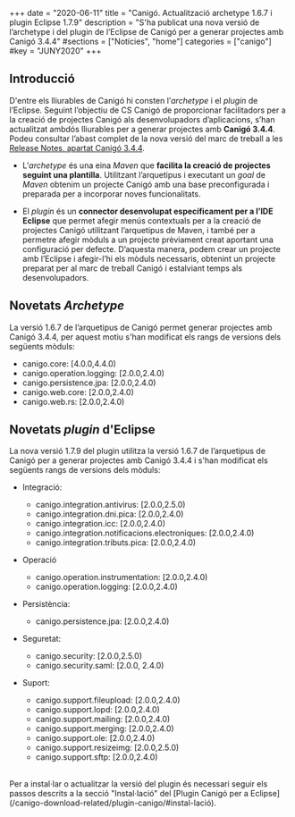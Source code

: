 +++
date        = "2020-06-11"
title       = "Canigó. Actualització archetype 1.6.7 i plugin Eclipse 1.7.9"
description = "S'ha publicat una nova versió de l’archetype i del plugin de l’Eclipse de Canigó per a generar projectes amb Canigó 3.4.4"
#sections    = ["Notícies", "home"]
categories  = ["canigo"]
#key         = "JUNY2020"
+++

## Introducció

D'entre els lliurables de Canigó hi consten l’_archetype_ i el _plugin_ de l’Eclipse.
Seguint l’objectiu de CS Canigó de proporcionar facilitadors per a la creació de projectes Canigó als desenvolupadors d’aplicacions,
s’han actualitzat ambdós lliurables per a
generar projectes amb **Canigó 3.4.4**. Podeu consultar l’abast complet de la nova versió del marc de treball a les [Release Notes,
apartat Canigó 3.4.4](/canigo-download-related/release-notes-canigo-34).

* L’*archetype* és una eina _Maven_ que **facilita la creació de projectes seguint una plantilla**. Utilitzant l’arquetipus i
executant un _goal_ de _Maven_ obtenim un projecte Canigó amb una
base preconfigurada i preparada per a incorporar noves funcionalitats.

* El *plugin* és un **connector desenvolupat específicament per a l’IDE Eclipse** que permet afegir menús contextuals per a la creació
de projectes Canigó utilitzant l’arquetipus de Maven, i també per a permetre afegir mòduls a un projecte prèviament creat aportant una
configuració per defecte. D’aquesta manera, podem crear un projecte amb l’Eclipse i afegir-l’hi els mòduls necessaris, obtenint un projecte
preparat per al marc de treball Canigó i estalviant temps als desenvolupadors.


## Novetats *Archetype*

La versió 1.6.7 de l’arquetipus de Canigó permet generar projectes amb Canigó 3.4.4, per aquest motiu s'han modificat els rangs de
versions dels següents mòduls:

- canigo.core: [4.0.0,4.4.0)
- canigo.operation.logging: [2.0.0,2.4.0)
- canigo.persistence.jpa: [2.0.0,2.4.0)
- canigo.web.core: [2.0.0,2.4.0)
- canigo.web.rs: [2.0.0,2.4.0)

## Novetats *plugin* d'Eclipse

La nova versió 1.7.9 del plugin utilitza la versió 1.6.7 de l’arquetipus de Canigó per a generar projectes amb Canigó 3.4.4 i s'han
modificat els següents rangs de versions dels mòduls:

- Integració:
  - canigo.integration.antivirus: [2.0.0,2.5.0)
  - canigo.integration.dni.pica: [2.0.0,2.4.0)
  - canigo.integration.icc: [2.0.0,2.4.0)
  - canigo.integration.notificacions.electroniques: [2.0.0,2.4.0)
  - canigo.integration.tributs.pica: [2.0.0,2.4.0)
 
- Operació
  - canigo.operation.instrumentation: [2.0.0,2.4.0)
  - canigo.operation.logging: [2.0.0,2.4.0)
 
- Persistència:
  - canigo.persistence.jpa: [2.0.0,2.4.0)
 
- Seguretat:
  - canigo.security: [2.0.0,2.5.0)
  - canigo.security.saml: [2.0.0, 2.4.0)
 
- Suport:
  - canigo.support.fileupload: [2.0.0,2.4.0)
  - canigo.support.lopd: [2.0.0,2.4.0)
  - canigo.support.mailing: [2.0.0,2.4.0)
  - canigo.support.merging: [2.0.0,2.4.0)
  - canigo.support.ole: [2.0.0,2.4.0)
  - canigo.support.resizeimg: [2.0.0,2.5.0)
  - canigo.support.sftp: [2.0.0,2.4.0)

<br/>
Per a instal·lar o actualitzar la versió del plugin és necessari seguir els passos descrits a la secció "Instal·lació"
del [Plugin Canigó per a Eclipse](/canigo-download-related/plugin-canigo/#instal-lació).
